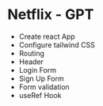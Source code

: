 # Netflix - GPT

- Create react App
- Configure tailwind CSS
- Routing
- Header
- Login Form
- Sign Up Form
- Form validation
- useRef Hook


